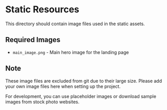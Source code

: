 # Static Resources

This directory should contain image files used in the static assets.

## Required Images

- `main_image.png` - Main hero image for the landing page

## Note

These image files are excluded from git due to their large size. Please add your own image files here when setting up the project.

For development, you can use placeholder images or download sample images from stock photo websites. 